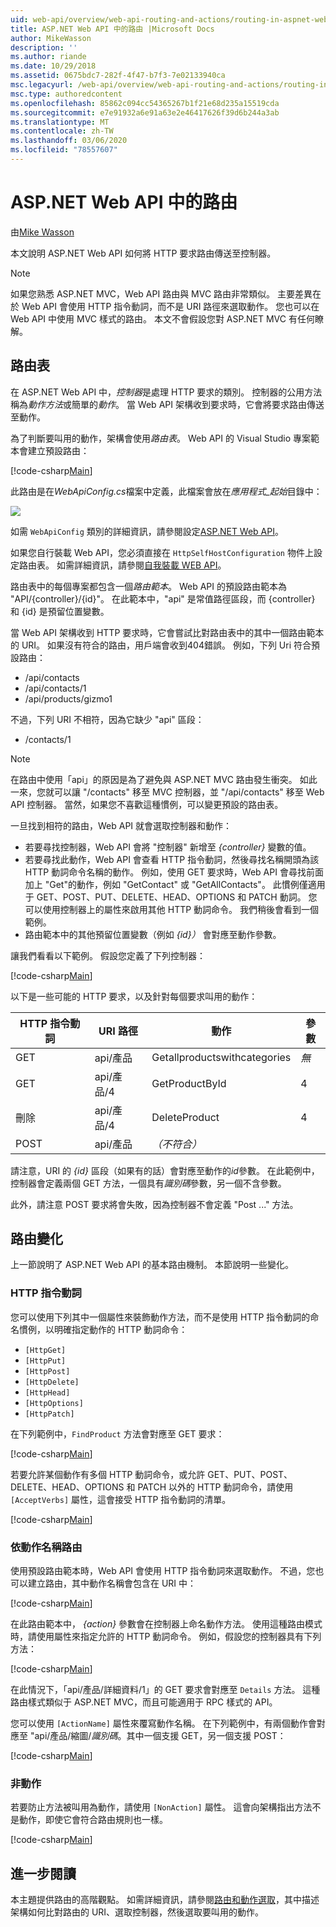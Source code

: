 ```yaml
---
uid: web-api/overview/web-api-routing-and-actions/routing-in-aspnet-web-api
title: ASP.NET Web API 中的路由 |Microsoft Docs
author: MikeWasson
description: ''
ms.author: riande
ms.date: 10/29/2018
ms.assetid: 0675bdc7-282f-4f47-b7f3-7e02133940ca
msc.legacyurl: /web-api/overview/web-api-routing-and-actions/routing-in-aspnet-web-api
msc.type: authoredcontent
ms.openlocfilehash: 85862c094cc54365267b1f21e68d235a15519cda
ms.sourcegitcommit: e7e91932a6e91a63e2e46417626f39d6b244a3ab
ms.translationtype: MT
ms.contentlocale: zh-TW
ms.lasthandoff: 03/06/2020
ms.locfileid: "78557607"
---
```

# <a name="routing-in-aspnet-web-api"></a>ASP.NET Web API 中的路由

由[Mike Wasson](https://github.com/MikeWasson)

本文說明 ASP.NET Web API 如何將 HTTP 要求路由傳送至控制器。

> [!NOTE]
> 如果您熟悉 ASP.NET MVC，Web API 路由與 MVC 路由非常類似。 主要差異在於 Web API 會使用 HTTP 指令動詞，而不是 URI 路徑來選取動作。 您也可以在 Web API 中使用 MVC 樣式的路由。 本文不會假設您對 ASP.NET MVC 有任何瞭解。

## <a name="routing-tables"></a>路由表

在 ASP.NET Web API 中，*控制器*是處理 HTTP 要求的類別。 控制器的公用方法稱為*動作方法*或簡單的*動作*。 當 Web API 架構收到要求時，它會將要求路由傳送至動作。

為了判斷要叫用的動作，架構會使用*路由表*。 Web API 的 Visual Studio 專案範本會建立預設路由：

[!code-csharp[Main](routing-in-aspnet-web-api/samples/sample1.cs)]

此路由是在*WebApiConfig.cs*檔案中定義，此檔案會放在*應用程式\_起始*目錄中：

![](routing-in-aspnet-web-api/_static/image1.png)

如需 `WebApiConfig` 類別的詳細資訊，請參閱設定[ASP.NET Web API](../advanced/configuring-aspnet-web-api.md)。

如果您自行裝載 Web API，您必須直接在 `HttpSelfHostConfiguration` 物件上設定路由表。 如需詳細資訊，請參閱[自我裝載 WEB API](../older-versions/self-host-a-web-api.md)。

路由表中的每個專案都包含一個*路由範本*。 Web API 的預設路由範本為 &quot;API/{controller}/{id}&quot;。 在此範本中，&quot;api&quot; 是常值路徑區段，而 {controller} 和 {id} 是預留位置變數。

當 Web API 架構收到 HTTP 要求時，它會嘗試比對路由表中的其中一個路由範本的 URI。 如果沒有符合的路由，用戶端會收到404錯誤。 例如，下列 Uri 符合預設路由：

- /api/contacts
- /api/contacts/1
- /api/products/gizmo1

不過，下列 URI 不相符，因為它缺少 &quot;api&quot; 區段：

- /contacts/1

> [!NOTE]
> 在路由中使用「api」的原因是為了避免與 ASP.NET MVC 路由發生衝突。 如此一來，您就可以讓 &quot;/contacts&quot; 移至 MVC 控制器，並 &quot;/api/contacts&quot; 移至 Web API 控制器。 當然，如果您不喜歡這種慣例，可以變更預設的路由表。

一旦找到相符的路由，Web API 就會選取控制器和動作：

- 若要尋找控制器，Web API 會將 &quot;控制器&quot; 新增至 *{controller}* 變數的值。
- 若要尋找此動作，Web API 會查看 HTTP 指令動詞，然後尋找名稱開頭為該 HTTP 動詞命令名稱的動作。 例如，使用 GET 要求時，Web API 會尋找前面加上 &quot;Get&quot;的動作，例如 &quot;GetContact&quot; 或 &quot;GetAllContacts&quot;。 此慣例僅適用于 GET、POST、PUT、DELETE、HEAD、OPTIONS 和 PATCH 動詞。 您可以使用控制器上的屬性來啟用其他 HTTP 動詞命令。 我們稍後會看到一個範例。
- 路由範本中的其他預留位置變數（例如 *{id}）* 會對應至動作參數。

讓我們看看以下範例。 假設您定義了下列控制器：

[!code-csharp[Main](routing-in-aspnet-web-api/samples/sample2.cs)]

以下是一些可能的 HTTP 要求，以及針對每個要求叫用的動作：

| HTTP 指令動詞 | URI 路徑 | 動作 | 參數 |
| --- | --- | --- | --- |
| GET | api/產品 | Getallproductswithcategories | *無* |
| GET | api/產品/4 | GetProductById | 4 |
| 刪除 | api/產品/4 | DeleteProduct | 4 |
| POST | api/產品 | *（不符合）* |  |

請注意，URI 的 *{id}* 區段（如果有的話）會對應至動作的*id*參數。 在此範例中，控制器會定義兩個 GET 方法，一個具有*識別碼*參數，另一個不含參數。

此外，請注意 POST 要求將會失敗，因為控制器不會定義 &quot;Post ...&quot; 方法。

## <a name="routing-variations"></a>路由變化

上一節說明了 ASP.NET Web API 的基本路由機制。 本節說明一些變化。

### <a name="http-verbs"></a>HTTP 指令動詞

您可以使用下列其中一個屬性來裝飾動作方法，而不是使用 HTTP 指令動詞的命名慣例，以明確指定動作的 HTTP 動詞命令：

- `[HttpGet]`
- `[HttpPut]`
- `[HttpPost]`
- `[HttpDelete]`
- `[HttpHead]`
- `[HttpOptions]`
- `[HttpPatch]`

在下列範例中，`FindProduct` 方法會對應至 GET 要求：

[!code-csharp[Main](routing-in-aspnet-web-api/samples/sample3.cs)]

若要允許某個動作有多個 HTTP 動詞命令，或允許 GET、PUT、POST、DELETE、HEAD、OPTIONS 和 PATCH 以外的 HTTP 動詞命令，請使用 `[AcceptVerbs]` 屬性，這會接受 HTTP 指令動詞的清單。

[!code-csharp[Main](routing-in-aspnet-web-api/samples/sample4.cs)]

<a id="routing_by_action_name"></a>
### <a name="routing-by-action-name"></a>依動作名稱路由

使用預設路由範本時，Web API 會使用 HTTP 指令動詞來選取動作。 不過，您也可以建立路由，其中動作名稱會包含在 URI 中：

[!code-csharp[Main](routing-in-aspnet-web-api/samples/sample5.cs)]

在此路由範本中， *{action}* 參數會在控制器上命名動作方法。 使用這種路由模式時，請使用屬性來指定允許的 HTTP 動詞命令。 例如，假設您的控制器具有下列方法：

[!code-csharp[Main](routing-in-aspnet-web-api/samples/sample6.cs)]

在此情況下，「api/產品/詳細資料/1」的 GET 要求會對應至 `Details` 方法。 這種路由樣式類似于 ASP.NET MVC，而且可能適用于 RPC 樣式的 API。

您可以使用 `[ActionName]` 屬性來覆寫動作名稱。 在下列範例中，有兩個動作會對應至 &quot;api/產品/縮圖/*識別碼*。其中一個支援 GET，另一個支援 POST：

[!code-csharp[Main](routing-in-aspnet-web-api/samples/sample7.cs)]

### <a name="non-actions"></a>非動作

若要防止方法被叫用為動作，請使用 `[NonAction]` 屬性。 這會向架構指出方法不是動作，即使它會符合路由規則也一樣。

[!code-csharp[Main](routing-in-aspnet-web-api/samples/sample8.cs)]

## <a name="further-reading"></a>進一步閱讀

本主題提供路由的高階觀點。 如需詳細資訊，請參閱[路由和動作選取](routing-and-action-selection.md)，其中描述架構如何比對路由的 URI、選取控制器，然後選取要叫用的動作。
